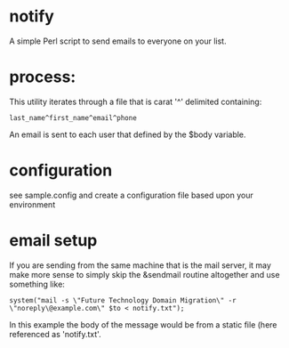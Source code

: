 # notify
A simple Perl script to send emails to everyone on your list.

# process:

This utility iterates through a file that is carat '^' delimited containing:
 
	last_name^first_name^email^phone

An email is sent to each user that defined by the $body variable.

# configuration
see sample.config and create a configuration file based upon your environment

# email setup
If you are sending from the same machine that is the mail server, it may make more sense 
to simply skip the &sendmail routine altogether and use something like:

```
system("mail -s \"Future Technology Domain Migration\" -r \"noreply\@example.com\" $to < notify.txt");
```

In this example the body of the message would be from a static file (here referenced as 'notify.txt'.
